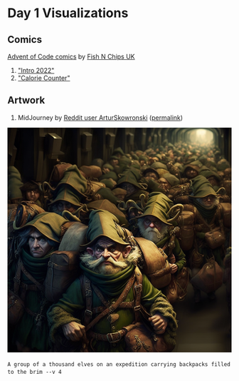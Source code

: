 # Day 1 Visualizations

## Comics

[Advent of Code comics](https://www.webtoons.com/en/challenge/advent-of-code/list?title_no=713188)
by [Fish N Chips UK](https://www.webtoons.com/en/creator/69q8f)

1. ["Intro 2022"](https://www.webtoons.com/en/challenge/advent-of-code/intro-2022/viewer?title_no=713188&episode_no=29)
1. ["Calorie Counter"](https://www.webtoons.com/en/challenge/advent-of-code/calorie-counter/viewer?title_no=713188&episode_no=30)

## Artwork

1. MidJourney by [Reddit user ArturSkowronski](https://www.reddit.com/user/ArturSkowronski)
   ([permalink](https://www.reddit.com/r/adventofcode/comments/z9g0i0/ai_imagine_advent_of_code_2022_day_1/iygkyuw/))

![a thousand elves carrying backpacks](elves.webp)

`A group of a thousand elves on an expedition carrying backpacks filled to the brim --v 4`
